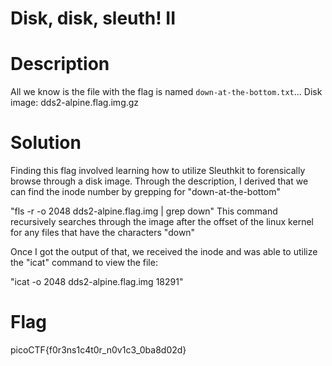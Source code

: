 # Disk, disk, sleuth! II

# Description 

All we know is the file with the flag is named `down-at-the-bottom.txt`... Disk image: dds2-alpine.flag.img.gz

# Solution

Finding this flag involved learning how to utilize Sleuthkit to forensically browse through a disk image.
Through the description, I derived that we can find the inode number by grepping for "down-at-the-bottom"

"fls -r -o 2048 dds2-alpine.flag.img | grep down"
This command recursively searches through the image after the offset of the linux kernel for any files that have the characters "down"

Once I got the output of that, we received the inode and was able to utilize the "icat" command to view the file:

"icat -o 2048 dds2-alpine.flag.img 18291"

# Flag 

picoCTF{f0r3ns1c4t0r_n0v1c3_0ba8d02d}

